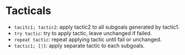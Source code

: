 # Tacticals

* `tacitc1; tactic2`: apply tactic2 to all subgoals generated by tactic1.
* `try tactic`: try to apply tactic, leave unchanged if failed.
* `repeat tactic`: repeat applying tactic until fail or unchanged.
* `tactic1; [|]`: apply separate tactic to each subgoals.
